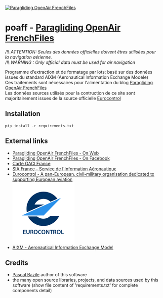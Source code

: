 [![Paragliding OpenAir FrenchFiles](http://pascal.bazile.free.fr/paraglidingFolder/divers/GPS/OpenAir-Format/img/Paragliding-OpenAir-FrenchFiles_SiaEurocontrol.jpg)](http://pascal.bazile.free.fr/paraglidingFolder/divers/GPS/OpenAir-Format/)

# poaff - [Paragliding OpenAir FrenchFiles](http://pascal.bazile.free.fr/paraglidingFolder/divers/GPS/OpenAir-Format/)

*/!\ ATTENTION: Seules des données officielles doivent êtres utilisées pour la navigation aérienne.*  
*/!\ WARNING  : Only official data must be used for air navigation*  

Programme d'extraction et de formatage par lots; basé sur des données issues du standard AIXM (Aeronautical Information Exchange Modele)  
Ces traitements sont nécessaires pour l'alimentation du blog [Paragliding OpenAir FrenchFiles](http://pascal.bazile.free.fr/paraglidingFolder/divers/GPS/OpenAir-Format/)  
Les données sources utilisés pour la contruction de ce site sont majoritairement issues de la source officielle [Eurocontrol](https://www.eurocontrol.int/) 


## Installation
```
pip install -r requirements.txt
```


## External links
- [Paragliding OpenAir FrenchFiles - On Web](http://pascal.bazile.free.fr/paraglidingFolder/divers/GPS/OpenAir-Format/)  
- [Paragliding OpenAir FrenchFiles - On Facebook](https://www.facebook.com/Paragliding-OpenAir-FrenchFiles-102040114894513/)
- [Carte OACI France](https://www.geoportail.gouv.fr/donnees/carte-oaci-vfr)
- [SIA France - Service de l'Information Aéronautique](https://www.sia.aviation-civile.gouv.fr/)
- [Eurocontrol - A pan-European, civil-military organisation dedicated to supporting European aviation](https://www.eurocontrol.int/)  
    [![eurocontrol-website](eurocontrol.svg)](https://www.eurocontrol.int/)  
- [AIXM - Aeronautical Information Exchange Model](http://www.aixm.aero/)


## Credits
- [Pascal Bazile](https://github.com/BPascal-91/) author of this software
- the many open source libraries, projects, and data sources used by this software (show file content of 'requirements.txt' for complete components detail)  

